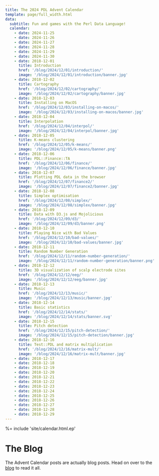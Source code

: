 ```yaml
---
title: The 2024 PDL Advent Calendar
template: page/full_width.html
data:
  subtitle: Fun and games with the Perl Data Language!
  calendar:
    - date: 2024-11-25
    - date: 2024-11-26
    - date: 2024-11-27
    - date: 2024-11-28
    - date: 2024-11-29
    - date: 2024-11-30
    - date: 2018-12-01
      title: Introduction
      href: '/blog/2024/12/01/introduction/'
      image: '/blog/2024/12/01/introduction/banner.jpg'
    - date: 2018-12-02
      title: Cartography
      href: '/blog/2024/12/02/cartography/'
      image: '/blog/2024/12/02/cartography/banner.jpg'
    - date: 2018-12-03
      title: Installing on MacOS
      href: '/blog/2024/12/03/installing-on-macos/'
      image: '/blog/2024/12/03/installing-on-macos/banner.jpg'
    - date: 2018-12-04
      title: Interpolation
      href: '/blog/2024/12/04/interpol/'
      image: '/blog/2024/12/04/interpol/banner.jpg'
    - date: 2018-12-05
      title: K-means clustering
      href: '/blog/2024/12/05/k-means/'
      image: '/blog/2024/12/05/k-means/banner.png'
    - date: 2018-12-06
      title: PDL::Finance::TA
      href: '/blog/2024/12/06/finance/'
      image: '/blog/2024/12/06/finance/banner.jpg'
    - date: 2018-12-07
      title: Plotting PDL data in the browser
      href: '/blog/2024/12/07/finance2/'
      image: '/blog/2024/12/07/finance2/banner.jpg'
    - date: 2018-12-08
      title: Simplex optimisation
      href: '/blog/2024/12/08/simplex/'
      image: '/blog/2024/12/08/simplex/banner.jpg'
    - date: 2018-12-09
      title: Data with D3.js and Mojolicious
      href: '/blog/2024/12/09/d3/'
      image: '/blog/2024/12/09/d3/banner.png'
    - date: 2018-12-10
      title: Playing Nice with Bad Values
      href: '/blog/2024/12/10/bad-values/'
      image: '/blog/2024/12/10/bad-values/banner.jpg'
    - date: 2018-12-11
      title: Random Number Generation
      href: '/blog/2024/12/11/random-number-generation/'
      image: '/blog/2024/12/11/random-number-generation/banner.png'
    - date: 2018-12-12
      title: 3D visualization of scalp electrode sites
      href: '/blog/2024/12/12/eeg/'
      image: '/blog/2024/12/12/eeg/banner.jpg'
    - date: 2018-12-13
      title: Music
      href: '/blog/2024/12/13/music/'
      image: '/blog/2024/12/13/music/banner.jpg'
    - date: 2018-12-14
      title: Basic statistics
      href: '/blog/2024/12/14/stats/'
      image: '/blog/2024/12/14/stats/banner.svg'
    - date: 2018-12-15
      title: Pitch detection
      href: '/blog/2024/12/15/pitch-detection/'
      image: '/blog/2024/12/15/pitch-detection/banner.jpg'
    - date: 2018-12-16
      title: Test::PDL and matrix multiplication
      href: '/blog/2024/12/16/matrix-mult/'
      image: '/blog/2024/12/16/matrix-mult/banner.jpg'
    - date: 2018-12-17
    - date: 2018-12-18
    - date: 2018-12-19
    - date: 2018-12-20
    - date: 2018-12-21
    - date: 2018-12-22
    - date: 2018-12-23
    - date: 2018-12-24
    - date: 2018-12-25
    - date: 2018-12-26
    - date: 2018-12-27
    - date: 2018-12-28
    - date: 2018-12-29
---
```


%= include 'site/calendar.html.ep'

# The Blog

The Advent Calendar posts are actually blog posts. Head on over to the [blog](/blog) to read it all.
